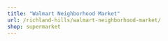 ```yaml
---
title: "Walmart Neighborhood Market"
url: /richland-hills/walmart-neighborhood-market/
shop: supermarket
---
```


